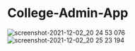 # College-Admin-App

![screenshot-2021-12-02_20 24 53 076](https://user-images.githubusercontent.com/55847412/144445791-8a3b6b3e-a212-4a8b-bd74-5e11015db9bb.png)
![screenshot-2021-12-02_20 25 23 194](https://user-images.githubusercontent.com/55847412/144445818-bc8d70ee-19a3-484e-95ff-a59c605f2139.png)
